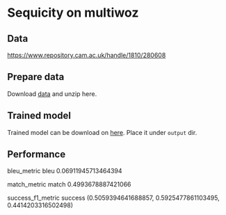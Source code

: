 # Sequicity on multiwoz

## Data

https://www.repository.cam.ac.uk/handle/1810/280608

## Prepare data

Download [data](https://tatk-data.s3-ap-northeast-1.amazonaws.com/sequicity_multiwoz_data.zip) and unzip here.

## Trained model

Trained model can be download on [here](https://tatk-data.s3-ap-northeast-1.amazonaws.com/sequicity_multiwoz.pkl). Place it under `output` dir.

## Performance

bleu_metric bleu        0.06911945713464394

match_metric match      0.4993678887421066

success_f1_metric success       (0.5059394641688857, 0.5925477861103495, 0.4414203316502498)